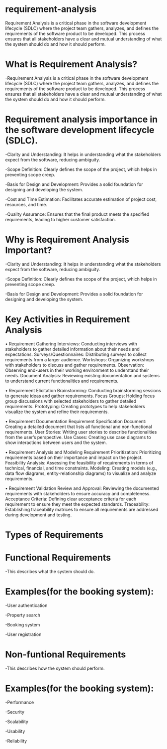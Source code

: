 # requirement-analysis
Requirement Analysis is a critical phase in the software development lifecycle (SDLC) where the project team gathers, analyzes, and defines the requirements of the software product to be developed. This process ensures that all stakeholders have a clear and mutual understanding of what the system should do and how it should perform.

# What is Requirement Analysis?

-Requirement Analysis is a critical phase in the software development lifecycle (SDLC) where the project team gathers, analyzes, and defines the requirements of the software product to be developed. This process ensures that all stakeholders have a clear and mutual understanding of what the system should do and how it should perform.

# Requirement analysis importance in the software development lifecycle (SDLC).

-Clarity and Understanding: It helps in understanding what the stakeholders expect from the software, reducing ambiguity.

-Scope Definition: Clearly defines the scope of the project, which helps in preventing scope creep.

-Basis for Design and Development: Provides a solid foundation for designing and developing the system.

-Cost and Time Estimation: Facilitates accurate estimation of project cost, resources, and time.

-Quality Assurance: Ensures that the final product meets the specified requirements, leading to higher customer satisfaction.

# Why is Requirement Analysis Important?
-Clarity and Understanding: It helps in understanding what the stakeholders expect from the software, reducing ambiguity.

-Scope Definition: Clearly defines the scope of the project, which helps in preventing scope creep.

-Basis for Design and Development: Provides a solid foundation for designing and developing the system.

# Key Activities in Requirement Analysis
• Requirement Gathering 
Interviews: Conducting interviews with stakeholders to gather detailed information about their needs and expectations.
Surveys/Questionnaires: Distributing surveys to collect requirements from a larger audience.
Workshops: Organizing workshops with stakeholders to discuss and gather requirements.
Observation: Observing end-users in their working environment to understand their needs.
Document Analysis: Reviewing existing documentation and systems to understand current functionalities and requirements.

• Requirement Elicitation 
Brainstorming: Conducting brainstorming sessions to generate ideas and gather requirements.
Focus Groups: Holding focus group discussions with selected stakeholders to gather detailed requirements.
Prototyping: Creating prototypes to help stakeholders visualize the system and refine their requirements.

• Requirement Documentation 
Requirement Specification Document: Creating a detailed document that lists all functional and non-functional requirements.
User Stories: Writing user stories to describe functionalities from the user’s perspective.
Use Cases: Creating use case diagrams to show interactions between users and the system.

• Requirement Analysis and Modeling 
Requirement Prioritization: Prioritizing requirements based on their importance and impact on the project.
Feasibility Analysis: Assessing the feasibility of requirements in terms of technical, financial, and time constraints.
Modeling: Creating models (e.g., data flow diagrams, entity-relationship diagrams) to visualize and analyze requirements.

• Requirement Validation 
Review and Approval: Reviewing the documented requirements with stakeholders to ensure accuracy and completeness.
Acceptance Criteria: Defining clear acceptance criteria for each requirement to ensure they meet the expected standards.
Traceability: Establishing traceability matrices to ensure all requirements are addressed during development and testing.

# Types of Requirements

# Functional Requirements
-This describes what the system should do.

# Examples(for the booking system): 
-User authentication

-Property search

-Booking system

-User registration
 
# Non-funtional Requirements
-This describes how the system should perform. 

# Examples(for the booking system):
-Performance

-Security

-Scalability

-Usability

-Reliability

